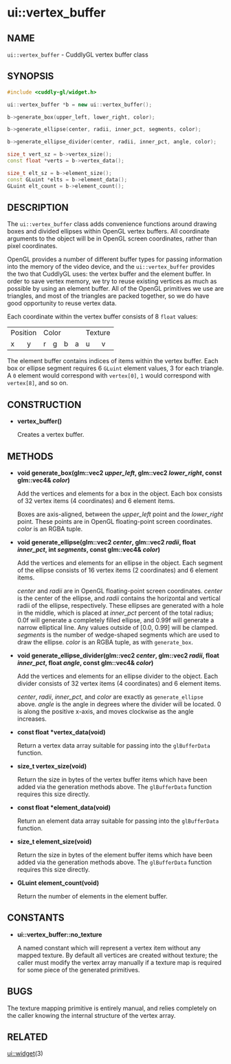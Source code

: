 ui::vertex_buffer
=================

## NAME ##

`ui::vertex_buffer` - CuddlyGL vertex buffer class

## SYNOPSIS ##

```c++
#include <cuddly-gl/widget.h>

ui::vertex_buffer *b = new ui::vertex_buffer();

b->generate_box(upper_left, lower_right, color);

b->generate_ellipse(center, radii, inner_pct, segments, color);

b->generate_ellipse_divider(center, radii, inner_pct, angle, color);

size_t vert_sz = b->vertex_size();
const float *verts = b->vertex_data();

size_t elt_sz = b->element_size();
const GLuint *elts = b->element_data();
GLuint elt_count = b->element_count();
```

## DESCRIPTION ##

The `ui::vertex_buffer` class adds convenience functions around
drawing boxes and divided ellipses within OpenGL vertex buffers.  All
coordinate arguments to the object will be in OpenGL screen
coordinates, rather than pixel coordinates.

OpenGL provides a number of different buffer types for passing
information into the memory of the video device, and the
`ui::vertex_buffer` provides the two that CuddlyGL uses:  the vertex
buffer and the element buffer.  In order to save vertex memory, we try
to reuse existing vertices as much as possible by using an element
buffer.  All of the OpenGL primitives we use are triangles, and most
of the triangles are packed together, so we do have good opportunity
to reuse vertex data.

Each coordinate within the vertex buffer consists of 8 `float` values:

<table>
  <tr>
    <td colspan="2">Position</td>
    <td colspan="4">Color</td>
    <td colspan="2">Texture</td>
  </tr>
  <tr>
    <td>x</td>
    <td>y</td>
    <td>r</td>
    <td>g</td>
    <td>b</td>
    <td>a</td>
    <td>u</td>
    <td>v</td>
  </tr>
</table>

The element buffer contains indices of items within the vertex buffer.
Each box or ellipse segment requires 6 `GLuint` element values, 3 for
each triangle.  A `0` element would correspond with `vertex[0]`, `1`
would correspond with `vertex[8]`, and so on.

## CONSTRUCTION ##

* **vertex_buffer()**

  Creates a vertex buffer.

## METHODS ##

* **void generate_box(glm::vec2 _upper_left_, glm::vec2 _lower_right_, const glm::vec4& _color_)**

  Add the vertices and elements for a box in the object.  Each box
  consists of 32 vertex items (4 coordinates) and 6 element items.

  Boxes are axis-aligned, between the _upper_left_ point and the
  _lower_right_ point.  These points are in OpenGL floating-point
  screen coordinates.  _color_ is an RGBA tuple.

* **void generate_ellipse(glm::vec2 _center_, glm::vec2 _radii_, float _inner_pct_, int _segments_, const glm::vec4& _color_)**

  Add the vertices and elements for an ellipse in the object.  Each
  segment of the ellipse consists of 16 vertex items (2 coordinates)
  and 6 element items.

  _center_ and _radii_ are in OpenGL floating-point screen
  coordinates.  _center_ is the center of the ellipse, and _radii_
  contains the horizontal and vertical radii of the ellipse,
  respectively.  These ellipses are generated with a hole in the
  middle, which is placed at _inner_pct_ percent of the total radius;
  0.0f will generate a completely filled ellipse, and 0.99f will
  generate a narrow elliptical line.  Any values outside of
  [0.0, 0.99] will be clamped.  _segments_ is the number of
  wedge-shaped segments which are used to draw the ellipse.  _color_
  is an RGBA tuple, as with `generate_box`.

* **void generate_ellipse_divider(glm::vec2 _center_, glm::vec2 _radii_, float _inner_pct_, float _angle_, const glm::vec4& _color_)**

  Add the vertices and elements for an ellipse divider to the object.
  Each divider consists of 32 vertex items (4 coordinates) and 6
  element items.

  _center_, _radii_, _inner_pct_, and _color_ are exactly as
  `generate_ellipse` above.  _angle_ is the angle in degrees where the
  divider will be located.  0 is along the positive x-axis, and moves
  clockwise as the angle increases.

* **const float \*vertex_data(void)**

  Return a vertex data array suitable for passing into the
  `glBufferData` function.

* **size_t vertex_size(void)**

  Return the size in bytes of the vertex buffer items which have been
  added via the generation methods above.  The `glBufferData` function
  requires this size directly.

* **const float \*element_data(void)**

  Return an element data array suitable for passing into the
  `glBufferData` function.

* **size_t element_size(void)**

  Return the size in bytes of the element buffer items which have been
  added via the generation methods above.  The `glBufferData` function
  requires this size directly.

* **GLuint element_count(void)**

  Return the number of elements in the element buffer.

## CONSTANTS ##

* **ui::vertex_buffer::no_texture**

  A named constant which will represent a vertex item without any
  mapped texture.  By default all vertices are created without
  texture; the caller must modify the vertex array manually if a
  texture map is required for some piece of the generated primitives.

## BUGS ##

The texture mapping primitive is entirely manual, and relies
completely on the caller knowing the internal structure of the vertex
array.

## RELATED ##

[ui::widget](ui-widget.md)(3)
